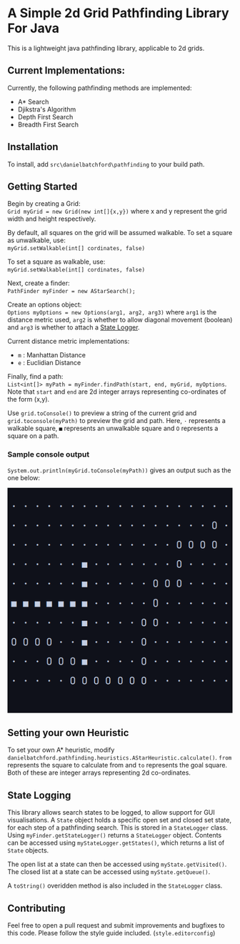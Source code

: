 # A Simple 2d Grid Pathfinding Library For Java

This is a lightweight java pathfinding library, applicable to 2d grids.
## Current Implementations:
Currently, the following pathfinding methods are implemented:
* A* Search
* Djikstra's Algorithm
* Depth First Search
* Breadth First Search
## Installation
To install, add `src\danielbatchford\pathfinding` to your build path.
## Getting Started
Begin by creating a Grid:  
`Grid myGrid = new Grid(new int[]{x,y})` where x and y represent the grid width and height respectively.  

By default, all squares on the grid will be assumed walkable. To set a square as unwalkable, use:  
`myGrid.setWalkable(int[] cordinates, false)`   

To set a square as walkable, use:  
`myGrid.setWalkable(int[] cordinates, false)`  

Next, create a finder:  
`PathFinder myFinder = new AStarSearch();`  

Create an options object:  
`Options myOptions = new Options(arg1, arg2, arg3)` where `arg1` is the distance metric used, `arg2` is whether to allow diagonal movement (boolean) and `arg3` is whether to attach a [State Logger](##-State-Logging).

Current distance metric implementations:
* `m` : Manhattan Distance
* `e` : Euclidian Distance

Finally, find a path:  
`List<int[]> myPath = myFinder.findPath(start, end, myGrid, myOptions`.  
Note that `start` and `end` are 2d integer arrays representing co-ordinates of the form (x,y).  

Use `grid.toConsole()` to preview a string of the current grid and `grid.toconsole(myPath)` to preview the grid and path. Here, `·` represents a walkable square, `■` represents an unwalkable square and `O` represents a square on a path. 

### Sample console output
`System.out.println(myGrid.toConsole(myPath))` gives an output such as the one below:

![SampleImage](sample.png?raw=true "Title")

## Setting your own Heuristic
To set your own A* heuristic, modify `danielbatchford.pathfinding.heuristics.AStarHeuristic.calculate()`. `from` represents the square to calculate from and `to` represents the goal square. Both of these are integer arrays representing 2d co-ordinates.

## State Logging
This library allows search states to be logged, to allow support for GUI visualisations. A `State` object holds a specific open set and closed set state, for each step of a pathfinding search. This is stored in a `StateLogger` class. Using `myFinder.getStateLogger()` returns a `StateLogger` object. Contents can be accessed using `myStateLogger.getStates()`, which returns a list of `State` objects.

The open list at a state can then be accessed using `myState.getVisited()`.  
The closed list at a state can be accessed using `myState.getQueue()`.

A `toString()` overidden method is also included in the `StateLogger` class.

## Contributing
Feel free to open a pull request and submit improvements and bugfixes to this code. Please follow the style guide included. (`style.editorconfig`)

